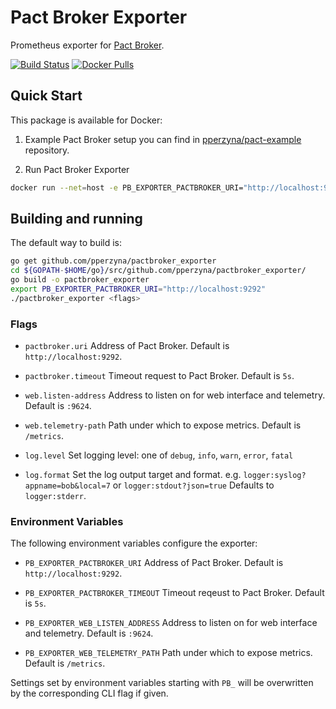 # Pact Broker Exporter

Prometheus exporter for [Pact Broker](https://github.com/pact-foundation/pact_broker).

[![Build Status](https://travis-ci.org/pperzyna/pactbroker_exporter.svg?branch=master)](https://travis-ci.org/pperzyna/pactbroker_exporter)
[![Docker Pulls](https://img.shields.io/docker/pulls/pperzyna/pactbroker_exporter.svg)](https://hub.docker.com/r/pperzyna/pactbroker_exporter/tags)

## Quick Start

This package is available for Docker:

1. Example Pact Broker setup you can find in [pperzyna/pact-example](https://github.com/pperzyna/pact-example) repository.

2. Run Pact Broker Exporter

```bash
docker run --net=host -e PB_EXPORTER_PACTBROKER_URI="http://localhost:9292" pperzyna/pactbroker_exporter
```

## Building and running

The default way to build is:

```bash
go get github.com/pperzyna/pactbroker_exporter
cd ${GOPATH-$HOME/go}/src/github.com/pperzyna/pactbroker_exporter/
go build -o pactbroker_exporter
export PB_EXPORTER_PACTBROKER_URI="http://localhost:9292"
./pactbroker_exporter <flags>
```

### Flags

* `pactbroker.uri`
  Address of Pact Broker. Default is `http://localhost:9292`.

* `pactbroker.timeout`
  Timeout request to Pact Broker. Default is `5s`.

* `web.listen-address`
  Address to listen on for web interface and telemetry. Default is `:9624`.

* `web.telemetry-path`
  Path under which to expose metrics. Default is `/metrics`.

* `log.level`
  Set logging level: one of `debug`, `info`, `warn`, `error`, `fatal`

* `log.format`
  Set the log output target and format. e.g. `logger:syslog?appname=bob&local=7` or `logger:stdout?json=true`
  Defaults to `logger:stderr`.

### Environment Variables

The following environment variables configure the exporter:

* `PB_EXPORTER_PACTBROKER_URI`
  Address of Pact Broker. Default is `http://localhost:9292`.

* `PB_EXPORTER_PACTBROKER_TIMEOUT`
  Timeout reqeust to Pact Broker. Default is `5s`.

* `PB_EXPORTER_WEB_LISTEN_ADDRESS`
  Address to listen on for web interface and telemetry. Default is `:9624`.

* `PB_EXPORTER_WEB_TELEMETRY_PATH`
  Path under which to expose metrics. Default is `/metrics`.

Settings set by environment variables starting with `PB_` will be overwritten by the corresponding CLI flag if given.

